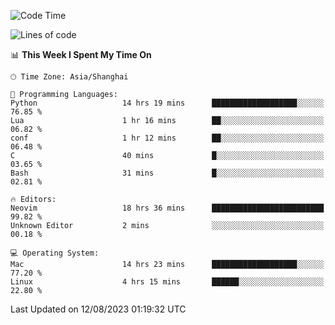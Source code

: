 <!--START_SECTION:waka-->
![Code Time](http://img.shields.io/badge/Code%20Time-1%2C504%20hrs%203%20mins-blue)

![Lines of code](https://img.shields.io/badge/From%20Hello%20World%20I%27ve%20Written-273.0%20thousand%20lines%20of%20code-blue)

📊 **This Week I Spent My Time On** 

```text
🕑︎ Time Zone: Asia/Shanghai

💬 Programming Languages: 
Python                   14 hrs 19 mins      ███████████████████░░░░░░   76.85 % 
Lua                      1 hr 16 mins        ██░░░░░░░░░░░░░░░░░░░░░░░   06.82 % 
conf                     1 hr 12 mins        ██░░░░░░░░░░░░░░░░░░░░░░░   06.48 % 
C                        40 mins             █░░░░░░░░░░░░░░░░░░░░░░░░   03.65 % 
Bash                     31 mins             █░░░░░░░░░░░░░░░░░░░░░░░░   02.81 % 

🔥 Editors: 
Neovim                   18 hrs 36 mins      █████████████████████████   99.82 % 
Unknown Editor           2 mins              ░░░░░░░░░░░░░░░░░░░░░░░░░   00.18 % 

💻 Operating System: 
Mac                      14 hrs 23 mins      ███████████████████░░░░░░   77.20 % 
Linux                    4 hrs 15 mins       ██████░░░░░░░░░░░░░░░░░░░   22.80 % 
```


 Last Updated on 12/08/2023 01:19:32 UTC
<!--END_SECTION:waka-->
